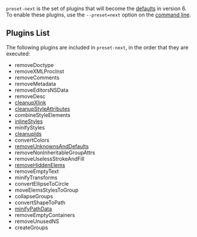 `preset-next` is the set of plugins that will become the [defaults](./preset-default.md) in version 6. To enable these plugins, use the
`--preset=next` option on the [command line](./command-line-options.md).

## Plugins List

The following plugins are included in `preset-next`, in the order that they are executed:

- removeDoctype
- removeXMLProcInst
- removeComments
- removeMetadata
- removeEditorsNSData
- removeDesc
- [cleanupXlink](./plugins/cleanupXlink.md)
- [cleanupStyleAttributes](./plugins/cleanupStyleAttributes.md)
- combineStyleElements
- [inlineStyles](./plugins/inlineStyles.md)
- minifyStyles
- [cleanupIds](./plugins/cleanupIds.md)
- convertColors
- [removeUnknownsAndDefaults](./plugins/removeUnknownsAndDefaults.md)
- removeNonInheritableGroupAttrs
- removeUselessStrokeAndFill
- [removeHiddenElems](./plugins/removeHiddenElems.md)
- removeEmptyText
- minifyTransforms
- convertEllipseToCircle
- moveElemsStylesToGroup
- collapseGroups
- convertShapeToPath
- [minifyPathData](./plugins/minifyPathData.md)
- removeEmptyContainers
- removeUnusedNS
- createGroups
